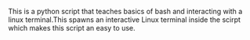 This is a python script that teaches basics of bash and interacting with a linux terminal.This spawns an interactive Linux terminal inside the scirpt which makes this script an easy to use.

